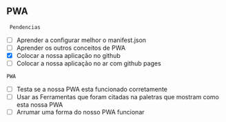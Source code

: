 ## PWA

` Pendencias` 

- [ ] Aprender a configurar melhor o manifest.json
- [ ] Aprender os outros conceitos de PWA
- [x] Colocar a nossa aplicação no github
- [ ] Colocar a nossa aplicação no ar com github pages

` PWA `

- [ ] Testa se a nossa PWA esta funcionado corretamente
- [ ] Usar as Ferramentas que foram citadas na paletras que mostram como esta nossa PWA
- [ ] Arrumar uma forma do nosso PWA funcionar